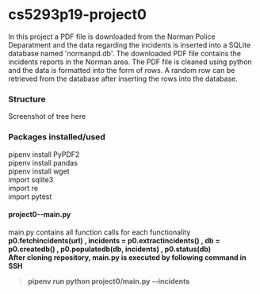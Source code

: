 # cs5293p19-project0
In this project a PDF file is downloaded from the Norman Police Deparatment and the data regarding the incidents is inserted into a SQLite database named 'normanpd.db'. The downloaded PDF file contains the incidents reports in the Norman area. The PDF file is cleaned using python and the data is formatted into the form of rows. A random row can be retrieved from the database after inserting the rows into the database.

### Structure
Screenshot of tree here

### Packages installed/used 
pipenv install PyPDF2 &nbsp; \
pipenv install pandas &nbsp; \
pipenv install wget &nbsp;\
import sqlite3 \
import re \
import pytest 
 

#### project0--main.py
main.py contains all function calls for each functionality \
 <b> p0.fetchincidents(url) 
, <b> incidents = p0.extractincidents() 
, <b> db = p0.createdb() 
, <b> p0.populatedb(db, incidents) 
, <b> p0.status(db) \
After cloning repository, main.py is executed by following command in SSH 
> pipenv run python project0/main.py --incidents <url>
